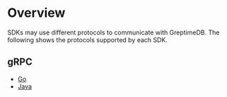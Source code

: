 # Overview

SDKs may use different protocols to communicate with GreptimeDB. The following shows the protocols supported by each SDK.

## gRPC

- [Go](go.md)
- [Java](java.md)
